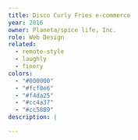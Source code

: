 ```yaml
---
title: Disco Curly Fries e-commerce
year: 2016
owner: Planeta/spice life, Inc.
role: Web Design
related:
  - remote-style
  - laughly
  - finery
colors:
  - "#000000"
  - "#fcf8e6"
  - "#f4da25"
  - "#cc4a37"
  - "#cc5889"
description: |

---
```


